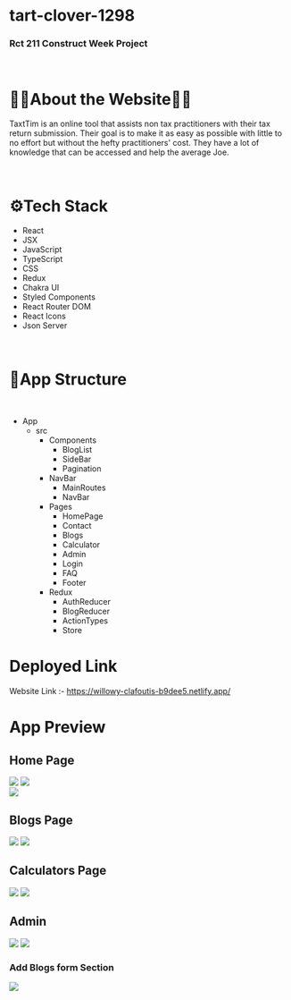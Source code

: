 # tart-clover-1298

<h3>Rct 211 Construct Week Project</h3>
<br/>
<h1>🎈🎉About the Website🎉🎈</h1>
<p>TaxtTim is an online tool that assists non tax practitioners with their tax return submission. Their goal is to make it as easy as possible with little to no effort but without the hefty practitioners' cost. They have a lot of knowledge that can be accessed and help the average Joe.</p>
<br/>

# ⚙️Tech Stack

<ul>
<li>React</li>
<li>JSX</li>
<li>JavaScript</li>
<li>TypeScript</li>
<li>CSS</li>
<li>Redux</li>
<li>Chakra UI</li>
<li>Styled Components</li>
<li>React Router DOM</li>
<li>React Icons</li>
<li>Json Server</li>
</ul>

<br/>

<h1>🚧App Structure</h1>
<br/>
<ul>
<li>
   App
   <ul>
     <li>
       src
       <ul>
       <li>
         Components
         <ul>
           <li>BlogList</li>
           <li>SideBar</li>
           <li>Pagination</li>
         </ul>
       </li>
       <li>
         NavBar
         <ul>
           <li>MainRoutes</li>
           <li>NavBar</li>
         </ul>
       </li>
       <li>
         Pages
         <ul>
           <li>HomePage</li>
           <li>Contact</li>
           <li>Blogs</li>
           <li>Calculator</li>
           <li>Admin</li>
           <li>Login</li>
           <li>FAQ</li>
           <li>Footer</li>
         </ul>
       </li>
       <li>
         Redux
         <ul>
           <li>AuthReducer</li>
           <li>BlogReducer</li>
           <li>ActionTypes</li>
           <li>Store</li>
         </ul>
       </li>
       </ul>
     </li>
   </ul>
</li>
</ul>

# Deployed Link

Website Link :- https://willowy-clafoutis-b9dee5.netlify.app/

# App Preview 

## Home Page
<a href="https://www.linkpicture.com/view.php?img=LPic64be0833df481405043719"><img src="https://www.linkpicture.com/q/Screenshot-2023-07-24-104042.png" type="image"></a>
<a href='https://www.linkpicture.com/view.php?img=LPic64be08e054c6c1364073524'><img src='https://www.linkpicture.com/q/S2_2.png' type='image'></a>  
<a href="https://www.linkpicture.com/view.php?img=LPic64be093626314336632808"><img src="https://www.linkpicture.com/q/S-3_1.png" type="image"></a>

## Blogs Page

<a href='https://www.linkpicture.com/view.php?img=LPic64be0a84b6dc8872046459'><img src='https://www.linkpicture.com/q/S-4.png' type='image'></a>
<a href='https://www.linkpicture.com/view.php?img=LPic64be0af557e30306853972'><img src='https://www.linkpicture.com/q/S-5.png' type='image'></a>


## Calculators Page

<a href='https://www.linkpicture.com/view.php?img=LPic64be0bfd6867d1182261352'><img src='https://www.linkpicture.com/q/S-6_2.png' type='image'></a>
<a href='https://www.linkpicture.com/view.php?img=LPic64be0c711995a1427967661'><img src='https://www.linkpicture.com/q/S-7.png' type='image'></a> 

## Admin

<a href='https://www.linkpicture.com/view.php?img=LPic64be0ce9252f5441020451'><img src='https://www.linkpicture.com/q/S-8.png' type='image'></a>
<a href='https://www.linkpicture.com/view.php?img=LPic64be0d5853c291665027961'><img src='https://www.linkpicture.com/q/S-9.png' type='image'></a>

### Add Blogs form Section

<a href="https://www.linkpicture.com/view.php?img=LPic64be0dc9936c1249708627"><img src="https://www.linkpicture.com/q/S-10.png" type="image"></a>

